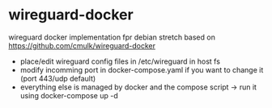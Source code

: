 # wireguard-docker
wireguard docker implementation fpr debian stretch based on https://github.com/cmulk/wireguard-docker

* place/edit wireguard config files in /etc/wireguard in host fs
* modify incomming port in docker-compose.yaml if you want to change it (port 443/udp default)
* everything else is managed by docker and the compose script -> run it using docker-compose up -d
